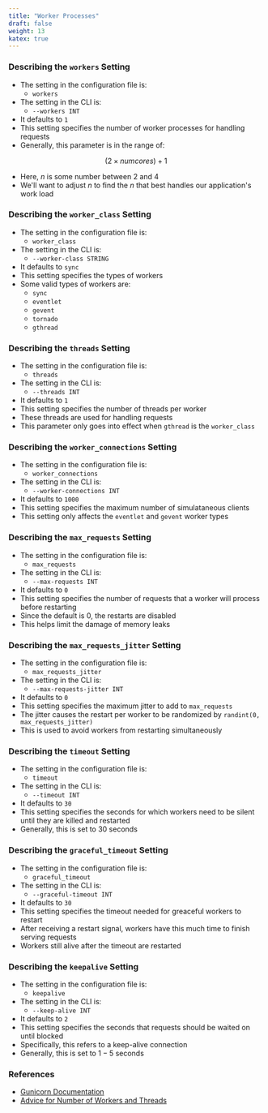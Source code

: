 ```yaml
---
title: "Worker Processes"
draft: false
weight: 13
katex: true
---
```


### Describing the `workers` Setting
- The setting in the configuration file is:
	- `workers`
- The setting in the CLI is:
	- `--workers INT`
- It defaults to `1`
- This setting specifies the number of worker processes for handling requests
- Generally, this parameter is in the range of:

$$
(2 \times numcores) + 1
$$

- Here, $n$ is some number between $2$ and $4$
- We'll want to adjust $n$ to find the $n$ that best handles our application's work load

### Describing the `worker_class` Setting
- The setting in the configuration file is:
	- `worker_class`
- The setting in the CLI is:
	- `--worker-class STRING`
- It defaults to `sync`
- This setting specifies the types of workers
- Some valid types of workers are:
	- `sync`
	- `eventlet`
	- `gevent`
	- `tornado`
	- `gthread`

### Describing the `threads` Setting
- The setting in the configuration file is:
	- `threads`
- The setting in the CLI is:
	- `--threads INT`
- It defaults to `1`
- This setting specifies the number of threads per worker
- These threads are used for handling requests
- This parameter only goes into effect when `gthread` is the `worker_class`

### Describing the `worker_connections` Setting
- The setting in the configuration file is:
	- `worker_connections`
- The setting in the CLI is:
	- `--worker-connections INT`
- It defaults to `1000`
- This setting specifies the maximum number of simulataneous clients
- This setting only affects the `eventlet` and `gevent` worker types

### Describing the `max_requests` Setting
- The setting in the configuration file is:
	- `max_requests`
- The setting in the CLI is:
	- `--max-requests INT`
- It defaults to `0`
- This setting specifies the number of requests that a worker will process before restarting
- Since the default is $0$, the restarts are disabled
- This helps limit the damage of memory leaks

### Describing the `max_requests_jitter` Setting
- The setting in the configuration file is:
	- `max_requests_jitter`
- The setting in the CLI is:
	- `--max-requests-jitter INT`
- It defaults to `0`
- This setting specifies the maximum jitter to add to `max_requests`
- The jitter causes the restart per worker to be randomized by `randint(0, max_requests_jitter)`
- This is used to avoid workers from restarting simultaneously

### Describing the `timeout` Setting
- The setting in the configuration file is:
	- `timeout`
- The setting in the CLI is:
	- `--timeout INT`
- It defaults to `30`
- This setting specifies the seconds for which workers need to be silent until they are killed and restarted
- Generally, this is set to $30$ seconds

### Describing the `graceful_timeout` Setting
- The setting in the configuration file is:
	- `graceful_timeout`
- The setting in the CLI is:
	- `--graceful-timeout INT`
- It defaults to `30`
- This setting specifies the timeout needed for greaceful workers to restart
- After receiving a restart signal, workers have this much time to finish serving requests
- Workers still alive after the timeout are restarted

### Describing the `keepalive` Setting
- The setting in the configuration file is:
	- `keepalive`
- The setting in the CLI is:
	- `--keep-alive INT`
- It defaults to `2`
- This setting specifies the seconds that requests should be waited on until blocked
- Specifically, this refers to a keep-alive connection
- Generally, this is set to $1-5$ seconds

### References
- [Gunicorn Documentation](https://docs.gunicorn.org/en/stable/settings.html#worker-processes)
- [Advice for Number of Workers and Threads](https://stackoverflow.com/a/41696500/12777044)
